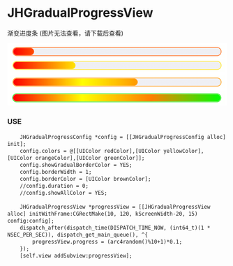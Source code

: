 # JHGradualProgressView
渐变进度条
(图片无法查看，请下载后查看)

![image](https://github.com/xjh093/JHGradualProgressView/blob/master/images.png)

### USE

```
    JHGradualProgressConfig *config = [[JHGradualProgressConfig alloc] init];
    config.colors = @[[UIColor redColor],[UIColor yellowColor],[UIColor orangeColor],[UIColor greenColor]];
    config.showGradualBorderColor = YES;
    config.borderWidth = 1;
    config.borderColor = [UIColor brownColor];
    //config.duration = 0;
    //config.showAllColor = YES;
    
    JHGradualProgressView *progressView = [[JHGradualProgressView alloc] initWithFrame:CGRectMake(10, 120, kScreenWidth-20, 15) config:config];
    dispatch_after(dispatch_time(DISPATCH_TIME_NOW, (int64_t)(1 * NSEC_PER_SEC)), dispatch_get_main_queue(), ^{
        progressView.progress = (arc4random()%10+1)*0.1;
    });
    [self.view addSubview:progressView];
```
